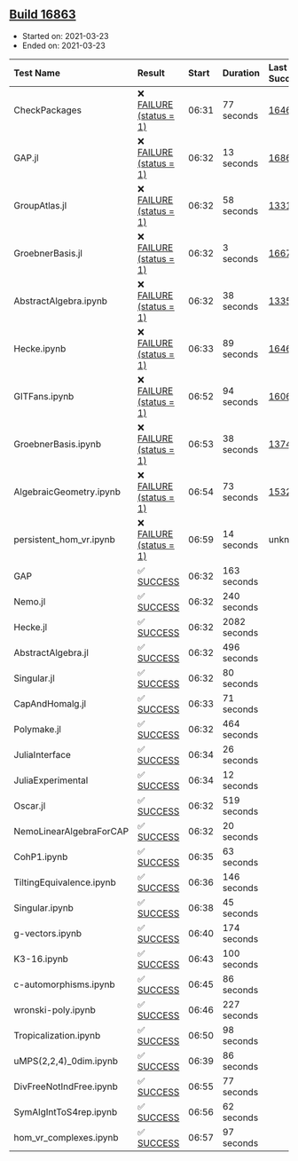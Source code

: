 ## [Build 16863](https://oscarci.mathematik.uni-kl.de/job/oscar/16863/)

* Started on: 2021-03-23
* Ended on: 2021-03-23

| Test Name    | Result | Start | Duration | Last Success | First Failure |
|:-------------|:-------|:------|:---------|:-------------|:--------------|
| CheckPackages | ❌ [FAILURE (status = 1)](https://oscarci.mathematik.uni-kl.de/job/oscar/16863/artifact/logs/build-16863/CheckPackages.log) | 06:31 | 77 seconds | [16463](https://oscarci.mathematik.uni-kl.de/job/oscar/16463/) | [16464](https://oscarci.mathematik.uni-kl.de/job/oscar/16464/) |
| GAP.jl | ❌ [FAILURE (status = 1)](https://oscarci.mathematik.uni-kl.de/job/oscar/16863/artifact/logs/build-16863/GAP.jl.log) | 06:32 | 13 seconds | [16862](https://oscarci.mathematik.uni-kl.de/job/oscar/16862/) | [16863](https://oscarci.mathematik.uni-kl.de/job/oscar/16863/) |
| GroupAtlas.jl | ❌ [FAILURE (status = 1)](https://oscarci.mathematik.uni-kl.de/job/oscar/16863/artifact/logs/build-16863/GroupAtlas.jl.log) | 06:32 | 58 seconds | [13311](https://oscarci.mathematik.uni-kl.de/job/oscar/13311/) | [13312](https://oscarci.mathematik.uni-kl.de/job/oscar/13312/) |
| GroebnerBasis.jl | ❌ [FAILURE (status = 1)](https://oscarci.mathematik.uni-kl.de/job/oscar/16863/artifact/logs/build-16863/GroebnerBasis.jl.log) | 06:32 | 3 seconds | [16676](https://oscarci.mathematik.uni-kl.de/job/oscar/16676/) | [16677](https://oscarci.mathematik.uni-kl.de/job/oscar/16677/) |
| AbstractAlgebra.ipynb | ❌ [FAILURE (status = 1)](https://oscarci.mathematik.uni-kl.de/job/oscar/16863/artifact/logs/build-16863/AbstractAlgebra.ipynb.log) | 06:32 | 38 seconds | [13355](https://oscarci.mathematik.uni-kl.de/job/oscar/13355/) | [13356](https://oscarci.mathematik.uni-kl.de/job/oscar/13356/) |
| Hecke.ipynb | ❌ [FAILURE (status = 1)](https://oscarci.mathematik.uni-kl.de/job/oscar/16863/artifact/logs/build-16863/Hecke.ipynb.log) | 06:33 | 89 seconds | [16463](https://oscarci.mathematik.uni-kl.de/job/oscar/16463/) | [16464](https://oscarci.mathematik.uni-kl.de/job/oscar/16464/) |
| GITFans.ipynb | ❌ [FAILURE (status = 1)](https://oscarci.mathematik.uni-kl.de/job/oscar/16863/artifact/logs/build-16863/GITFans.ipynb.log) | 06:52 | 94 seconds | [16068](https://oscarci.mathematik.uni-kl.de/job/oscar/16068/) | [16069](https://oscarci.mathematik.uni-kl.de/job/oscar/16069/) |
| GroebnerBasis.ipynb | ❌ [FAILURE (status = 1)](https://oscarci.mathematik.uni-kl.de/job/oscar/16863/artifact/logs/build-16863/GroebnerBasis.ipynb.log) | 06:53 | 38 seconds | [13748](https://oscarci.mathematik.uni-kl.de/job/oscar/13748/) | [13749](https://oscarci.mathematik.uni-kl.de/job/oscar/13749/) |
| AlgebraicGeometry.ipynb | ❌ [FAILURE (status = 1)](https://oscarci.mathematik.uni-kl.de/job/oscar/16863/artifact/logs/build-16863/AlgebraicGeometry.ipynb.log) | 06:54 | 73 seconds | [15322](https://oscarci.mathematik.uni-kl.de/job/oscar/15322/) | [15323](https://oscarci.mathematik.uni-kl.de/job/oscar/15323/) |
| persistent_hom_vr.ipynb | ❌ [FAILURE (status = 1)](https://oscarci.mathematik.uni-kl.de/job/oscar/16863/artifact/logs/build-16863/persistent_hom_vr.ipynb.log) | 06:59 | 14 seconds | unknown | unknown |
| GAP | ✅ [SUCCESS](https://oscarci.mathematik.uni-kl.de/job/oscar/16863/artifact/logs/build-16863/GAP.log) | 06:32 | 163 seconds |  |  |
| Nemo.jl | ✅ [SUCCESS](https://oscarci.mathematik.uni-kl.de/job/oscar/16863/artifact/logs/build-16863/Nemo.jl.log) | 06:32 | 240 seconds |  |  |
| Hecke.jl | ✅ [SUCCESS](https://oscarci.mathematik.uni-kl.de/job/oscar/16863/artifact/logs/build-16863/Hecke.jl.log) | 06:32 | 2082 seconds |  |  |
| AbstractAlgebra.jl | ✅ [SUCCESS](https://oscarci.mathematik.uni-kl.de/job/oscar/16863/artifact/logs/build-16863/AbstractAlgebra.jl.log) | 06:32 | 496 seconds |  |  |
| Singular.jl | ✅ [SUCCESS](https://oscarci.mathematik.uni-kl.de/job/oscar/16863/artifact/logs/build-16863/Singular.jl.log) | 06:32 | 80 seconds |  |  |
| CapAndHomalg.jl | ✅ [SUCCESS](https://oscarci.mathematik.uni-kl.de/job/oscar/16863/artifact/logs/build-16863/CapAndHomalg.jl.log) | 06:33 | 71 seconds |  |  |
| Polymake.jl | ✅ [SUCCESS](https://oscarci.mathematik.uni-kl.de/job/oscar/16863/artifact/logs/build-16863/Polymake.jl.log) | 06:32 | 464 seconds |  |  |
| JuliaInterface | ✅ [SUCCESS](https://oscarci.mathematik.uni-kl.de/job/oscar/16863/artifact/logs/build-16863/JuliaInterface.log) | 06:34 | 26 seconds |  |  |
| JuliaExperimental | ✅ [SUCCESS](https://oscarci.mathematik.uni-kl.de/job/oscar/16863/artifact/logs/build-16863/JuliaExperimental.log) | 06:34 | 12 seconds |  |  |
| Oscar.jl | ✅ [SUCCESS](https://oscarci.mathematik.uni-kl.de/job/oscar/16863/artifact/logs/build-16863/Oscar.jl.log) | 06:32 | 519 seconds |  |  |
| NemoLinearAlgebraForCAP | ✅ [SUCCESS](https://oscarci.mathematik.uni-kl.de/job/oscar/16863/artifact/logs/build-16863/NemoLinearAlgebraForCAP.log) | 06:32 | 20 seconds |  |  |
| CohP1.ipynb | ✅ [SUCCESS](https://oscarci.mathematik.uni-kl.de/job/oscar/16863/artifact/logs/build-16863/CohP1.ipynb.log) | 06:35 | 63 seconds |  |  |
| TiltingEquivalence.ipynb | ✅ [SUCCESS](https://oscarci.mathematik.uni-kl.de/job/oscar/16863/artifact/logs/build-16863/TiltingEquivalence.ipynb.log) | 06:36 | 146 seconds |  |  |
| Singular.ipynb | ✅ [SUCCESS](https://oscarci.mathematik.uni-kl.de/job/oscar/16863/artifact/logs/build-16863/Singular.ipynb.log) | 06:38 | 45 seconds |  |  |
| g-vectors.ipynb | ✅ [SUCCESS](https://oscarci.mathematik.uni-kl.de/job/oscar/16863/artifact/logs/build-16863/g-vectors.ipynb.log) | 06:40 | 174 seconds |  |  |
| K3-16.ipynb | ✅ [SUCCESS](https://oscarci.mathematik.uni-kl.de/job/oscar/16863/artifact/logs/build-16863/K3-16.ipynb.log) | 06:43 | 100 seconds |  |  |
| c-automorphisms.ipynb | ✅ [SUCCESS](https://oscarci.mathematik.uni-kl.de/job/oscar/16863/artifact/logs/build-16863/c-automorphisms.ipynb.log) | 06:45 | 86 seconds |  |  |
| wronski-poly.ipynb | ✅ [SUCCESS](https://oscarci.mathematik.uni-kl.de/job/oscar/16863/artifact/logs/build-16863/wronski-poly.ipynb.log) | 06:46 | 227 seconds |  |  |
| Tropicalization.ipynb | ✅ [SUCCESS](https://oscarci.mathematik.uni-kl.de/job/oscar/16863/artifact/logs/build-16863/Tropicalization.ipynb.log) | 06:50 | 98 seconds |  |  |
| uMPS(2,2,4)_0dim.ipynb | ✅ [SUCCESS](https://oscarci.mathematik.uni-kl.de/job/oscar/16863/artifact/logs/build-16863/uMPS-2-2-4-_0dim.ipynb.log) | 06:39 | 86 seconds |  |  |
| DivFreeNotIndFree.ipynb | ✅ [SUCCESS](https://oscarci.mathematik.uni-kl.de/job/oscar/16863/artifact/logs/build-16863/DivFreeNotIndFree.ipynb.log) | 06:55 | 77 seconds |  |  |
| SymAlgIntToS4rep.ipynb | ✅ [SUCCESS](https://oscarci.mathematik.uni-kl.de/job/oscar/16863/artifact/logs/build-16863/SymAlgIntToS4rep.ipynb.log) | 06:56 | 62 seconds |  |  |
| hom_vr_complexes.ipynb | ✅ [SUCCESS](https://oscarci.mathematik.uni-kl.de/job/oscar/16863/artifact/logs/build-16863/hom_vr_complexes.ipynb.log) | 06:57 | 97 seconds |  |  |
